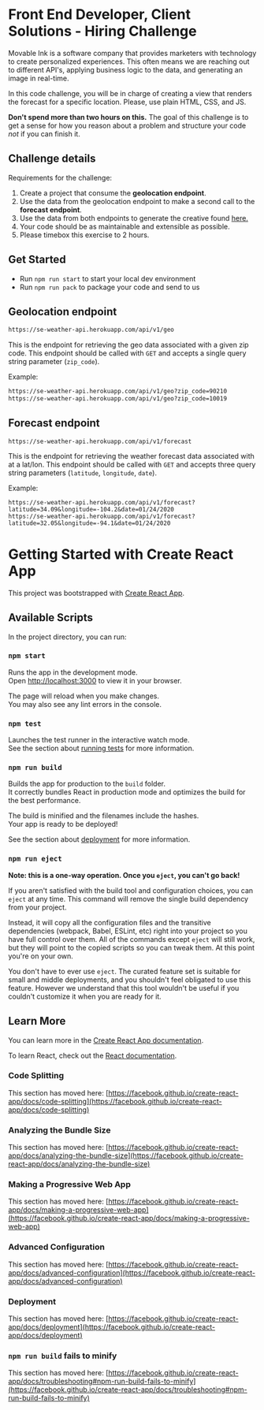 # Front End Developer, Client Solutions - Hiring Challenge

Movable Ink is a software company that provides marketers with technology to create personalized experiences. This often means we are reaching out to different API's, applying business logic to the data, and generating an image in real-time.

In this code challenge, you will be in charge of creating a view that renders the forecast for a specific location. Please, use plain HTML, CSS, and JS.

**Don't spend more than two hours on this.** The goal of this challenge is to get a sense for how you reason about a problem and structure your code _not_ if you can finish it.

## Challenge details

Requirements for the challenge:

1. Create a project that consume the **geolocation endpoint**.
1. Use the data from the geolocation endpoint to make a second call to the **forecast endpoint**.
1. Use the data from both endpoints to generate the creative found [here.](/img/creative_mock_up.gif)
1. Your code should be as maintainable and extensible as possible.
1. Please timebox this exercise to 2 hours.

## Get Started

- Run `npm run start` to start your local dev environment
- Run `npm run pack` to package your code and send to us

## Geolocation endpoint

```sh
https://se-weather-api.herokuapp.com/api/v1/geo
```

This is the endpoint for retrieving the geo data associated with a given zip code. This endpoint should be called with `GET` and accepts a single query string parameter (`zip_code`).

Example:

```sh
https://se-weather-api.herokuapp.com/api/v1/geo?zip_code=90210
https://se-weather-api.herokuapp.com/api/v1/geo?zip_code=10019
```

## Forecast endpoint

```
https://se-weather-api.herokuapp.com/api/v1/forecast
```

This is the endpoint for retrieving the weather forecast data associated with at a lat/lon. This endpoint should be called with `GET` and accepts three query string parameters (`latitude`, `longitude`, `date`).

Example:

```
https://se-weather-api.herokuapp.com/api/v1/forecast?latitude=34.09&longitude=-104.2&date=01/24/2020
https://se-weather-api.herokuapp.com/api/v1/forecast?latitude=32.05&longitude=-94.1&date=01/24/2020
```






# Getting Started with Create React App

This project was bootstrapped with [Create React App](https://github.com/facebook/create-react-app).

## Available Scripts

In the project directory, you can run:

### `npm start`

Runs the app in the development mode.\
Open [http://localhost:3000](http://localhost:3000) to view it in your browser.

The page will reload when you make changes.\
You may also see any lint errors in the console.

### `npm test`

Launches the test runner in the interactive watch mode.\
See the section about [running tests](https://facebook.github.io/create-react-app/docs/running-tests) for more information.

### `npm run build`

Builds the app for production to the `build` folder.\
It correctly bundles React in production mode and optimizes the build for the best performance.

The build is minified and the filenames include the hashes.\
Your app is ready to be deployed!

See the section about [deployment](https://facebook.github.io/create-react-app/docs/deployment) for more information.

### `npm run eject`

**Note: this is a one-way operation. Once you `eject`, you can't go back!**

If you aren't satisfied with the build tool and configuration choices, you can `eject` at any time. This command will remove the single build dependency from your project.

Instead, it will copy all the configuration files and the transitive dependencies (webpack, Babel, ESLint, etc) right into your project so you have full control over them. All of the commands except `eject` will still work, but they will point to the copied scripts so you can tweak them. At this point you're on your own.

You don't have to ever use `eject`. The curated feature set is suitable for small and middle deployments, and you shouldn't feel obligated to use this feature. However we understand that this tool wouldn't be useful if you couldn't customize it when you are ready for it.

## Learn More

You can learn more in the [Create React App documentation](https://facebook.github.io/create-react-app/docs/getting-started).

To learn React, check out the [React documentation](https://reactjs.org/).

### Code Splitting

This section has moved here: [https://facebook.github.io/create-react-app/docs/code-splitting](https://facebook.github.io/create-react-app/docs/code-splitting)

### Analyzing the Bundle Size

This section has moved here: [https://facebook.github.io/create-react-app/docs/analyzing-the-bundle-size](https://facebook.github.io/create-react-app/docs/analyzing-the-bundle-size)

### Making a Progressive Web App

This section has moved here: [https://facebook.github.io/create-react-app/docs/making-a-progressive-web-app](https://facebook.github.io/create-react-app/docs/making-a-progressive-web-app)

### Advanced Configuration

This section has moved here: [https://facebook.github.io/create-react-app/docs/advanced-configuration](https://facebook.github.io/create-react-app/docs/advanced-configuration)

### Deployment

This section has moved here: [https://facebook.github.io/create-react-app/docs/deployment](https://facebook.github.io/create-react-app/docs/deployment)

### `npm run build` fails to minify

This section has moved here: [https://facebook.github.io/create-react-app/docs/troubleshooting#npm-run-build-fails-to-minify](https://facebook.github.io/create-react-app/docs/troubleshooting#npm-run-build-fails-to-minify)
